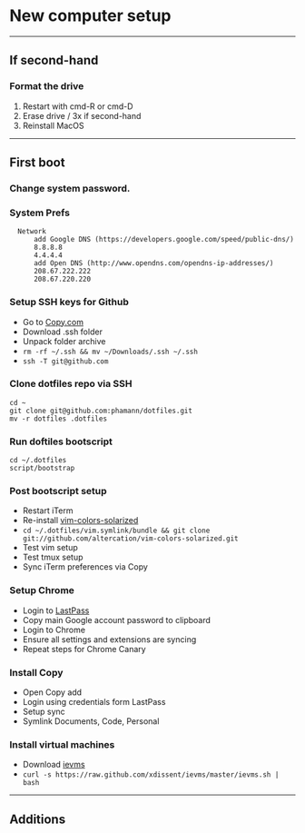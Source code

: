 # New computer setup

---

## If second-hand
### Format the drive

1. Restart with cmd-R or cmd-D
2. Erase drive / 3x if second-hand
3. Reinstall MacOS

---

## First boot

### Change system password.

### System Prefs
```
  Network
      add Google DNS (https://developers.google.com/speed/public-dns/)
      8.8.8.8
      4.4.4.4
      add Open DNS (http://www.opendns.com/opendns-ip-addresses/)
      208.67.222.222
      208.67.220.220
```

### Setup SSH keys for Github

- Go to [Copy.com](http://www.copy.com)
- Download .ssh folder
- Unpack folder archive
- `rm -rf ~/.ssh && mv ~/Downloads/.ssh ~/.ssh`
- `ssh -T git@github.com`

### Clone dotfiles repo via SSH

```
cd ~
git clone git@github.com:phamann/dotfiles.git
mv -r dotfiles .dotfiles
```

### Run doftiles bootscript

```
cd ~/.dotfiles
script/bootstrap
```

### Post bootscript setup

- Restart iTerm
- Re-install [vim-colors-solarized](https://github.com/altercation/vim-colors-solarized)
- `cd ~/.dotfiles/vim.symlink/bundle && git clone git://github.com/altercation/vim-colors-solarized.git`
- Test vim setup
- Test tmux setup
- Sync iTerm preferences via Copy

### Setup Chrome

- Login to [LastPass](https://lastpass.com/)
- Copy main Google account password to clipboard
- Login to Chrome
- Ensure all settings and extensions are syncing
- Repeat steps for Chrome Canary

### Install Copy

- Open Copy add
- Login using credentials form LastPass
- Setup sync
- Symlink Documents, Code, Personal

### Install virtual machines

- Download [ievms](//github.com/xdissent/ievms)
- `curl -s https://raw.github.com/xdissent/ievms/master/ievms.sh | bash`

----

## Additions


